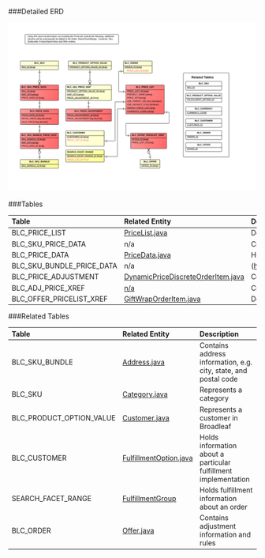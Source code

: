 ###Detailed ERD

[![PriceLists Details](images/dataModel/modules/PriceLists/PriceListsDetailedERD.png)](images/dataModel/modules/PriceLists/PriceListsDetailedERD.png)

###Tables

| Table                      | Related Entity | Description                                         |
|:---------------------------|:----------|:----------------------------------------------------|
|BLC_PRICE_LIST       | [PriceList.java](http://javadoc.broadleafcommerce.org/current/framework/org/broadleafcommerce/core/order/domain/PriceListImpl.html)      | Defines a unique pricelist based on the PRICE_KEY|
|BLC_SKU_PRICE_DATA     | n/a     | Cross references sku to pricedata  |
|BLC_PRICE_DATA     | [PriceData.java](http://javadoc.broadleafcommerce.org/current/framework/org/broadleafcommerce/core/order/domain/PriceData.html)      |Holds the sale and retail price  |
|BLC_SKU_BUNDLE_PRICE_DATA     | n/a | (http://javadoc.broadleafcommerce.org/current/framework/org/broadleafcommerce/core/order/domain/DiscreteOrderItemFeePrice.html)      | Cross reference from sku bundle to price data  |
|BLC_PRICE_ADJUSTMENT | [DynamicPriceDiscreteOrderItem.java](http://javadoc.broadleafcommerce.org/current/framework/org/broadleafcommerce/core/order/domain/DynamicPriceDiscreteOrderItem.html)      | Contains discrete order item information that is dynamically priced  |
|BLC_ADJ_PRICE_XREF           | [n/a](http://javadoc.broadleafcommerce.org/current/framework/org/broadleafcommerce/core/offer/domain/FulfillmentGroupAdjustment.html)      | Cross references product option value to price adjustment  |
|BLC_OFFER_PRICELIST_XREF     | [GiftWrapOrderItem.java](http://javadoc.broadleafcommerce.org/current/framework/org/broadleafcommerce/core/order/domain/GiftWrapOrderItem.html)      | Declares which discrete order items are gift-wrapped   |

###Related Tables

| Table                | Related Entity	   | Description                                         |
|:---------------------|:--------------|:----------------------------------------------------|
|BLC_SKU_BUNDLE           | [Address.java](http://javadoc.broadleafcommerce.org/current/profile/org/broadleafcommerce/profile/core/domain/Address.html)           | Contains address information, e.g. city, state, and postal code  |
|BLC_SKU          | [Category.java](http://javadoc.broadleafcommerce.org/current/framework/org/broadleafcommerce/core/catalog/domain/Category.html)          | Represents a category  |
|BLC_PRODUCT_OPTION_VALUE          | [Customer.java](http://javadoc.broadleafcommerce.org/current/profile/org/broadleafcommerce/profile/core/domain/Customer.html)          | Represents a customer in Broadleaf  |
|BLC_CUSTOMER| [FulfillmentOption.java](http://javadoc.broadleafcommerce.org/current/framework/org/broadleafcommerce/core/order/domain/FulfillmentOption.html)          | Holds information about a particular fulfillment implementation  |
|SEARCH_FACET_RANGE | [FulfillmentGroup](http://javadoc.broadleafcommerce.org/current/framework/org/broadleafcommerce/core/order/domain/FulfillmentGroup.html)          | Holds fulfillment information about an order  |
|BLC_ORDER             | [Offer.java](http://javadoc.broadleafcommerce.org/current/framework/org/broadleafcommerce/core/offer/domain/Offer.html)          | Contains adjustment information and rules  |
